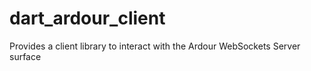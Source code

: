 # dart_ardour_client

Provides a client library to interact with the Ardour WebSockets Server surface
